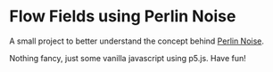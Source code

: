 # Flow Fields using Perlin Noise

A small project to better understand the concept behind [Perlin Noise](https://en.wikipedia.org/wiki/Perlin_noise).

Nothing fancy, just some vanilla javascript using p5.js. Have fun!
